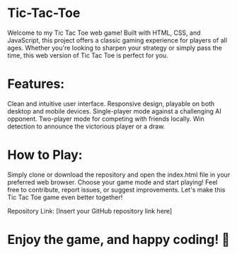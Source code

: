 # Tic-Tac-Toe
  Welcome to my Tic Tac Toe web game! Built with HTML, CSS, and JavaScript, this project offers a classic gaming experience for players of all ages. Whether you're looking to sharpen your strategy 
  or simply pass the time, this web version of Tic Tac Toe is perfect for you.

# Features:
  Clean and intuitive user interface.
  Responsive design, playable on both desktop and mobile devices.
  Single-player mode against a challenging AI opponent.
  Two-player mode for competing with friends locally.
  Win detection to announce the victorious player or a draw.
  
# How to Play:
  Simply clone or download the repository and open the index.html file in your preferred web browser. Choose your game mode and start playing!
  Feel free to contribute, report issues, or suggest improvements. Let's make this Tic Tac Toe game even better together!

Repository Link: [Insert your GitHub repository link here]

# Enjoy the game, and happy coding! 🚀

